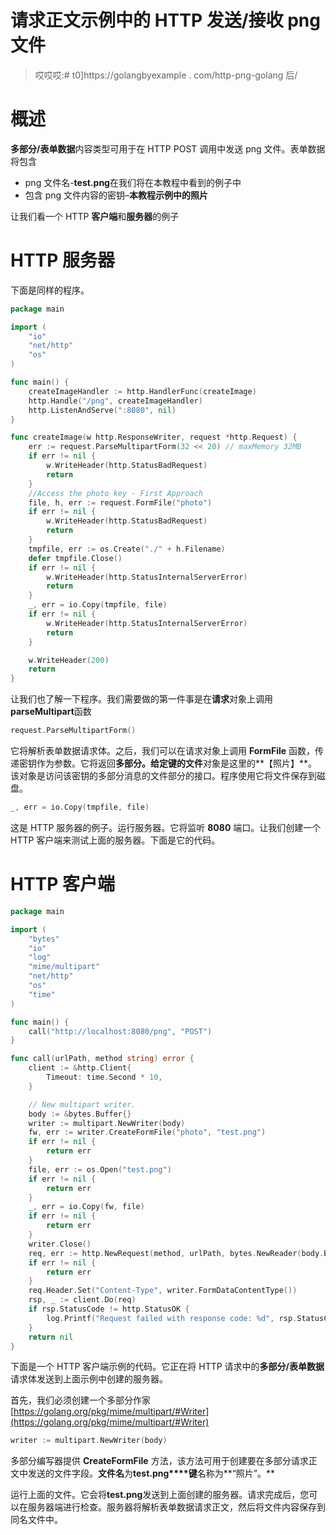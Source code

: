 # 请求正文示例中的 HTTP 发送/接收 png 文件

> 哎哎哎:# t0]https://golangbyexample . com/http-png-golang 后/

# **概述**

**多部分/表单数据**内容类型可用于在 HTTP POST 调用中发送 png 文件。表单数据将包含

*   png 文件名-**test.png**在我们将在本教程中看到的例子中
*   包含 png 文件内容的密钥–**本教程示例中的照片**

让我们看一个 HTTP **客户端**和**服务器**的例子

# **HTTP 服务器**

下面是同样的程序。

```go
package main

import (
	"io"
	"net/http"
	"os"
)

func main() {
	createImageHandler := http.HandlerFunc(createImage)
	http.Handle("/png", createImageHandler)
	http.ListenAndServe(":8080", nil)
}

func createImage(w http.ResponseWriter, request *http.Request) {
	err := request.ParseMultipartForm(32 << 20) // maxMemory 32MB
	if err != nil {
		w.WriteHeader(http.StatusBadRequest)
		return
	}
	//Access the photo key - First Approach
	file, h, err := request.FormFile("photo")
	if err != nil {
		w.WriteHeader(http.StatusBadRequest)
		return
	}
	tmpfile, err := os.Create("./" + h.Filename)
	defer tmpfile.Close()
	if err != nil {
		w.WriteHeader(http.StatusInternalServerError)
		return
	}
	_, err = io.Copy(tmpfile, file)
	if err != nil {
		w.WriteHeader(http.StatusInternalServerError)
		return
	}

	w.WriteHeader(200)
	return
}
```

让我们也了解一下程序。我们需要做的第一件事是在**请求**对象上调用**parseMultipart**函数

```go
request.ParseMultipartForm()
```

它将解析表单数据请求体。之后，我们可以在请求对象上调用 **FormFile** 函数，传递密钥作为参数。它将返回**多部分。给定键的文件**对象是这里的**【照片】**。该对象是访问该密钥的多部分消息的文件部分的接口。程序使用它将文件保存到磁盘。

```go
_, err = io.Copy(tmpfile, file)
```

这是 HTTP 服务器的例子。运行服务器。它将监听 **8080** 端口。让我们创建一个 HTTP 客户端来测试上面的服务器。下面是它的代码。

# **HTTP 客户端**

```go
package main

import (
	"bytes"
	"io"
	"log"
	"mime/multipart"
	"net/http"
	"os"
	"time"
)

func main() {
	call("http://localhost:8080/png", "POST")
}

func call(urlPath, method string) error {
	client := &http.Client{
		Timeout: time.Second * 10,
	}

	// New multipart writer.
	body := &bytes.Buffer{}
	writer := multipart.NewWriter(body)
	fw, err := writer.CreateFormFile("photo", "test.png")
	if err != nil {
		return err
	}
	file, err := os.Open("test.png")
	if err != nil {
		return err
	}
	_, err = io.Copy(fw, file)
	if err != nil {
		return err
	}
	writer.Close()
	req, err := http.NewRequest(method, urlPath, bytes.NewReader(body.Bytes()))
	if err != nil {
		return err
	}
	req.Header.Set("Content-Type", writer.FormDataContentType())
	rsp, _ := client.Do(req)
	if rsp.StatusCode != http.StatusOK {
		log.Printf("Request failed with response code: %d", rsp.StatusCode)
	}
	return nil
}
```

下面是一个 HTTP 客户端示例的代码。它正在将 HTTP 请求中的**多部分/表单数据**请求体发送到上面示例中创建的服务器。

首先，我们必须创建一个多部分作家[https://golang.org/pkg/mime/multipart/#Writer](https://golang.org/pkg/mime/multipart/#Writer)

```go
writer := multipart.NewWriter(body)
```

多部分编写器提供 **CreateFormFile** 方法，该方法可用于创建要在多部分请求正文中发送的文件字段。**文件名**为**test.png****键**名称为**“照片”。**

运行上面的文件。它会将**test.png**发送到上面创建的服务器。请求完成后，您可以在服务器端进行检查。服务器将解析表单数据请求正文，然后将文件内容保存到同名文件中。